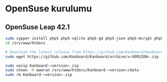 OpenSuse kurulumu
========================

OpenSuse Leap 42.1
------------------

```bash
sudo zypper install php5 php5-sqlite php5-gd php5-json php5-mcrypt php5-mbstring php5-openssl
cd /srv/www/htdocs

# Download the latest release from https://github.com/Kanboard/Kanboard/releases
sudo wget https://github.com/Kanboard/Kanboard/archive/v<VERSION>.zip

sudo unzip Kanboard-<version>.zip
sudo chown -R wwwrun /srv/www/htdocs/Kanboard-<version>/data
sudo rm Kanboard-<version>.zip
```
